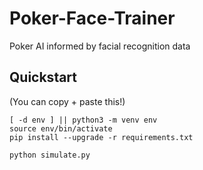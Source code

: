 # Poker-Face-Trainer

Poker AI informed by facial recognition data

## Quickstart

(You can copy + paste this!)

    [ -d env ] || python3 -m venv env
    source env/bin/activate
    pip install --upgrade -r requirements.txt

    python simulate.py
